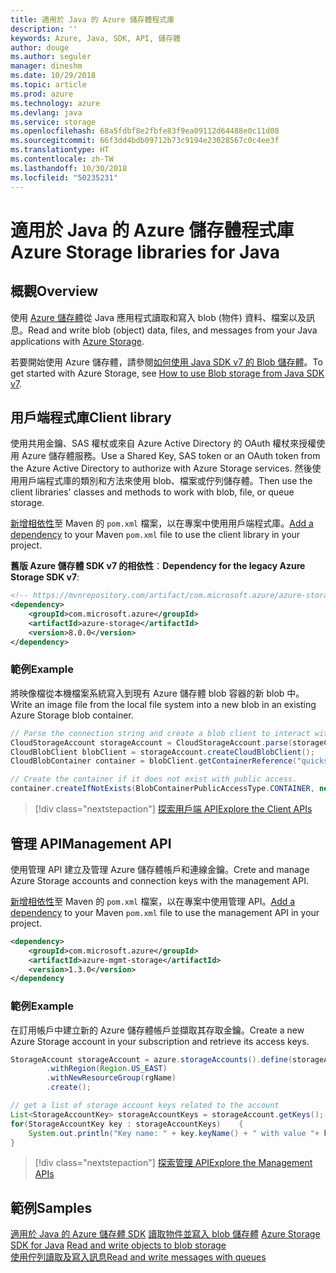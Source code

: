 ```yaml
---
title: 適用於 Java 的 Azure 儲存體程式庫
description: ''
keywords: Azure, Java, SDK, API, 儲存體
author: douge
ms.author: seguler
manager: dineshm
ms.date: 10/29/2018
ms.topic: article
ms.prod: azure
ms.technology: azure
ms.devlang: java
ms.service: storage
ms.openlocfilehash: 68a5fdbf8e2fbfe83f9ea09112d64488e0c11d08
ms.sourcegitcommit: 66f3dd4bdb09712b73c9194e23028567c0c4ee3f
ms.translationtype: HT
ms.contentlocale: zh-TW
ms.lasthandoff: 10/30/2018
ms.locfileid: "50235231"
---
```

# <a name="azure-storage-libraries-for-java"></a><span data-ttu-id="0354d-103">適用於 Java 的 Azure 儲存體程式庫</span><span class="sxs-lookup"><span data-stu-id="0354d-103">Azure Storage libraries for Java</span></span>

## <a name="overview"></a><span data-ttu-id="0354d-104">概觀</span><span class="sxs-lookup"><span data-stu-id="0354d-104">Overview</span></span>

<span data-ttu-id="0354d-105">使用 [Azure 儲存體](/azure/storage/storage-introduction)從 Java 應用程式讀取和寫入 blob (物件) 資料、檔案以及訊息。</span><span class="sxs-lookup"><span data-stu-id="0354d-105">Read and write blob (object) data, files, and messages from your Java applications with [Azure Storage](/azure/storage/storage-introduction).</span></span>

<span data-ttu-id="0354d-106">若要開始使用 Azure 儲存體，請參閱[如何使用 Java SDK v7 的 Blob 儲存體](/azure/storage/blobs/storage-quickstart-blobs-java)。</span><span class="sxs-lookup"><span data-stu-id="0354d-106">To get started with Azure Storage, see [How to use Blob storage from Java SDK v7](/azure/storage/blobs/storage-quickstart-blobs-java).</span></span>

## <a name="client-library"></a><span data-ttu-id="0354d-107">用戶端程式庫</span><span class="sxs-lookup"><span data-stu-id="0354d-107">Client library</span></span>

<span data-ttu-id="0354d-108">使用共用金鑰、SAS 權杖或來自 Azure Active Directory 的 OAuth 權杖來授權使用 Azure 儲存體服務。</span><span class="sxs-lookup"><span data-stu-id="0354d-108">Use a Shared Key, SAS token or an OAuth token from the Azure Active Directory to authorize with Azure Storage services.</span></span> <span data-ttu-id="0354d-109">然後使用用戶端程式庫的類別和方法來使用 blob、檔案或佇列儲存體。</span><span class="sxs-lookup"><span data-stu-id="0354d-109">Then use the client libraries' classes and methods to work with blob, file, or queue storage.</span></span> 

<span data-ttu-id="0354d-110">[新增相依性](https://maven.apache.org/guides/getting-started/index.html#How_do_I_use_external_dependencies)至 Maven 的 `pom.xml` 檔案，以在專案中使用用戶端程式庫。</span><span class="sxs-lookup"><span data-stu-id="0354d-110">[Add a dependency](https://maven.apache.org/guides/getting-started/index.html#How_do_I_use_external_dependencies) to your Maven `pom.xml` file to use the client library in your project.</span></span>   

<span data-ttu-id="0354d-111">**舊版 Azure 儲存體 SDK v7 的相依性**：</span><span class="sxs-lookup"><span data-stu-id="0354d-111">**Dependency for the legacy Azure Storage SDK v7**:</span></span>
```XML
<!-- https://mvnrepository.com/artifact/com.microsoft.azure/azure-storage -->
<dependency>
    <groupId>com.microsoft.azure</groupId>
    <artifactId>azure-storage</artifactId>
    <version>8.0.0</version>
</dependency>
```

### <a name="example"></a><span data-ttu-id="0354d-112">範例</span><span class="sxs-lookup"><span data-stu-id="0354d-112">Example</span></span>

<span data-ttu-id="0354d-113">將映像檔從本機檔案系統寫入到現有 Azure 儲存體 blob 容器的新 blob 中。</span><span class="sxs-lookup"><span data-stu-id="0354d-113">Write an image file from the local file system into a new blob in an existing Azure Storage blob container.</span></span>


```java
// Parse the connection string and create a blob client to interact with Blob storage
CloudStorageAccount storageAccount = CloudStorageAccount.parse(storageConnectionString);
CloudBlobClient blobClient = storageAccount.createCloudBlobClient();
CloudBlobContainer container = blobClient.getContainerReference("quickstartcontainer");

// Create the container if it does not exist with public access.
container.createIfNotExists(BlobContainerPublicAccessType.CONTAINER, new BlobRequestOptions(), new OperationContext());         
```

> [!div class="nextstepaction"]
> [<span data-ttu-id="0354d-114">探索用戶端 API</span><span class="sxs-lookup"><span data-stu-id="0354d-114">Explore the Client APIs</span></span>](/java/api/overview/azure/storage/client)

## <a name="management-api"></a><span data-ttu-id="0354d-115">管理 API</span><span class="sxs-lookup"><span data-stu-id="0354d-115">Management API</span></span>

<span data-ttu-id="0354d-116">使用管理 API 建立及管理 Azure 儲存體帳戶和連線金鑰。</span><span class="sxs-lookup"><span data-stu-id="0354d-116">Crete and manage Azure Storage accounts and connection keys with the management API.</span></span>

<span data-ttu-id="0354d-117">[新增相依性](https://maven.apache.org/guides/getting-started/index.html#How_do_I_use_external_dependencies)至 Maven 的 `pom.xml` 檔案，以在專案中使用管理 API。</span><span class="sxs-lookup"><span data-stu-id="0354d-117">[Add a dependency](https://maven.apache.org/guides/getting-started/index.html#How_do_I_use_external_dependencies) to your Maven `pom.xml` file to use the management API in your project.</span></span>  

```XML
<dependency>
    <groupId>com.microsoft.azure</groupId>
    <artifactId>azure-mgmt-storage</artifactId>
    <version>1.3.0</version>
</dependency
```   

### <a name="example"></a><span data-ttu-id="0354d-118">範例</span><span class="sxs-lookup"><span data-stu-id="0354d-118">Example</span></span>

<span data-ttu-id="0354d-119">在訂用帳戶中建立新的 Azure 儲存體帳戶並擷取其存取金鑰。</span><span class="sxs-lookup"><span data-stu-id="0354d-119">Create a new Azure Storage account in your subscription and retrieve its access keys.</span></span>

```java
StorageAccount storageAccount = azure.storageAccounts().define(storageAccountName)
        .withRegion(Region.US_EAST)
        .withNewResourceGroup(rgName)
        .create();

// get a list of storage account keys related to the account
List<StorageAccountKey> storageAccountKeys = storageAccount.getKeys();
for(StorageAccountKey key : storageAccountKeys)    {
    System.out.println("Key name: " + key.keyName() + " with value "+ key.value());
}
```

> [!div class="nextstepaction"]
> [<span data-ttu-id="0354d-120">探索管理 API</span><span class="sxs-lookup"><span data-stu-id="0354d-120">Explore the Management APIs</span></span>](/java/api/overview/azure/storage/management)


## <a name="samples"></a><span data-ttu-id="0354d-121">範例</span><span class="sxs-lookup"><span data-stu-id="0354d-121">Samples</span></span>

<span data-ttu-id="0354d-122">[適用於 Java 的 Azure 儲存體 SDK](https://github.com/azure/azure-storage-java)
[讀取物件並寫入 blob 儲存體](https://github.com/Azure-Samples/storage-blobs-java-v10-quickstart) </span><span class="sxs-lookup"><span data-stu-id="0354d-122">[Azure Storage SDK for Java](https://github.com/azure/azure-storage-java)
[Read and write objects to blob storage](https://github.com/Azure-Samples/storage-blobs-java-v10-quickstart) </span></span>  
[<span data-ttu-id="0354d-123">使用佇列讀取及寫入訊息</span><span class="sxs-lookup"><span data-stu-id="0354d-123">Read and write messages with queues</span></span>](https://github.com/Azure-Samples/storage-queue-java-getting-started)   

